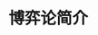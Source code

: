 <!--
 * @Autor: violet apricity ( Zhuangpx )
 * @Date: 2021-10-18 15:46:32
 * @LastEditors: violet apricity ( Zhuangpx )
 * @LastEditTime: 2021-10-18 16:13:46
 * @FilePath: \apricitye:\桌面\ACM\数学\博弈论\博弈论简介.md
 * @Description:  Zhuangpx : Violet && Apricity:/ The warmth of the sun in the winter /
-->

# 博弈论简介
